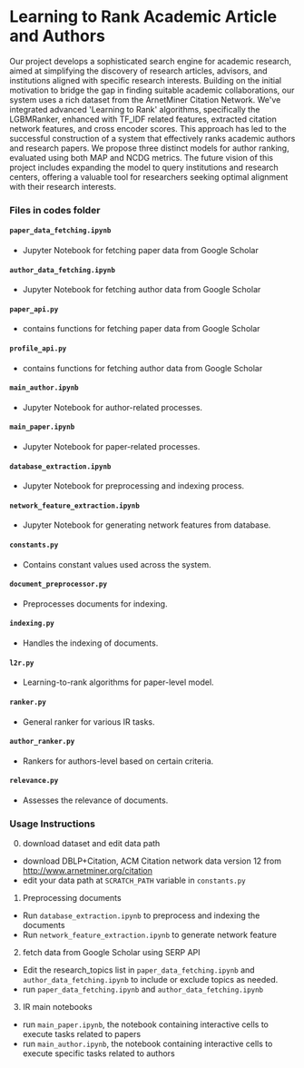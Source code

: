 # Learning to Rank Academic Article and Authors

Our project develops a sophisticated search engine for academic research, aimed at simplifying the discovery of research articles, advisors, and institutions aligned with specific research interests. Building on the initial motivation to bridge the gap in finding suitable academic collaborations, our system uses a rich dataset from the ArnetMiner Citation Network. We've integrated advanced 'Learning to Rank' algorithms, specifically the LGBMRanker, enhanced with TF_IDF related features, extracted citation network features, and cross encoder scores. This approach has led to the successful construction of a system that effectively ranks academic authors and research papers. We propose three distinct models for author ranking, evaluated using both MAP and NCDG metrics. The future vision of this project includes expanding the model to query institutions and research centers, offering a valuable tool for researchers seeking optimal alignment with their research interests.

### Files in codes folder

#### `paper_data_fetching.ipynb`
- Jupyter Notebook for fetching paper data from Google Scholar
#### `author_data_fetching.ipynb`
- Jupyter Notebook for fetching author data from Google Scholar

#### `paper_api.py`
- contains functions for fetching paper data from Google Scholar
#### `profile_api.py`
- contains functions for fetching author data from Google Scholar

#### `main_author.ipynb`
- Jupyter Notebook for author-related processes.

#### `main_paper.ipynb`
- Jupyter Notebook for paper-related processes.

#### `database_extraction.ipynb`
- Jupyter Notebook for preprocessing and indexing process.

#### `network_feature_extraction.ipynb`
- Jupyter Notebook for generating network features from database.

#### `constants.py`
- Contains constant values used across the system.

#### `document_preprocessor.py`
- Preprocesses documents for indexing.

#### `indexing.py`
- Handles the indexing of documents.

#### `l2r.py`
- Learning-to-rank algorithms for paper-level model.

#### `ranker.py`
- General ranker for various IR tasks.

#### `author_ranker.py` 
- Rankers for authors-level based on certain criteria.

#### `relevance.py`
- Assesses the relevance of documents.

### Usage Instructions
0. download dataset and edit data path
- download DBLP+Citation, ACM Citation network data version 12 from http://www.arnetminer.org/citation
- edit your data path at `SCRATCH_PATH` variable in `constants.py`

1. Preprocessing documents
- Run `database_extraction.ipynb` to preprocess and indexing the documents
- Run `network_feature_extraction.ipynb` to generate network feature

2. fetch data from Google Scholar using SERP API
- Edit the research_topics list in `paper_data_fetching.ipynb` and `author_data_fetching.ipynb` to include or exclude topics as needed.
- run `paper_data_fetching.ipynb` and `author_data_fetching.ipynb`

3. IR main notebooks
- run `main_paper.ipynb`, the notebook containing interactive cells to execute tasks related to papers
- run `main_author.ipynb`, the notebook containing interactive cells to execute specific tasks related to authors
